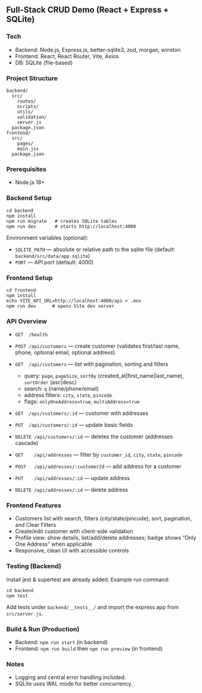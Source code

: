 ## Full-Stack CRUD Demo (React + Express + SQLite)

### Tech

- Backend: Node.js, Express.js, better-sqlite3, zod, morgan, winston
- Frontend: React, React Router, Vite, Axios
- DB: SQLite (file-based)

### Project Structure

```
backend/
  src/
    routes/
    scripts/
    utils/
    validation/
    server.js
  package.json
frontend/
  src/
    pages/
    main.jsx
  package.json
```

### Prerequisites

- Node.js 18+

### Backend Setup

```
cd backend
npm install
npm run migrate   # creates SQLite tables
npm run dev       # starts http://localhost:4000
```

Environment variables (optional):

- `SQLITE_PATH` — absolute or relative path to the sqlite file (default: `backend/src/data/app.sqlite`)
- `PORT` — API port (default: 4000)

### Frontend Setup

```
cd frontend
npm install
echo VITE_API_URL=http://localhost:4000/api > .env
npm run dev      # opens Vite dev server
```

### API Overview

- `GET  /health`
- `POST /api/customers` — create customer (validates first/last name, phone, optional email, optional address)
- `GET  /api/customers` — list with pagination, sorting and filters
  - query: `page`, `pageSize`, `sortBy` (created_at|first_name|last_name), `sortOrder` (asc|desc)
  - search: `q` (name/phone/email)
  - address filters: `city`, `state`, `pincode`
  - flags: `onlyOneAddress=true`, `multiAddress=true`
- `GET  /api/customers/:id` — customer with addresses
- `PUT  /api/customers/:id` — update basic fields
- `DELETE /api/customers/:id` — deletes the customer (addresses cascade)

- `GET    /api/addresses` — filter by `customer_id`, `city`, `state`, `pincode`
- `POST   /api/addresses/:customerId` — add address for a customer
- `PUT    /api/addresses/:id` — update address
- `DELETE /api/addresses/:id` — delete address

### Frontend Features

- Customers list with search, filters (city/state/pincode), sort, pagination, and Clear Filters
- Create/edit customer with client-side validation
- Profile view: show details, list/add/delete addresses; badge shows “Only One Address” when applicable
- Responsive, clean UI with accessible controls

### Testing (Backend)

Install jest & supertest are already added. Example run command:

```
cd backend
npm test
```

Add tests under `backend/__tests__/` and import the express app from `src/server.js`.

### Build & Run (Production)

- Backend: `npm run start` (in backend)
- Frontend: `npm run build` then `npm run preview` (in frontend)

### Notes

- Logging and central error handling included.
- SQLite uses WAL mode for better concurrency.
